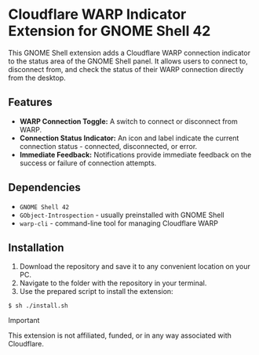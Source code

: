 # Cloudflare WARP Indicator Extension for GNOME Shell 42

This GNOME Shell extension adds a Cloudflare WARP connection indicator to the status area of the GNOME Shell panel. It allows users to connect to, disconnect from, and check the status of their WARP connection directly from the desktop.

## Features
- **WARP Connection Toggle:** A switch to connect or disconnect from WARP.
- **Connection Status Indicator:** An icon and label indicate the current connection status - connected, disconnected, or error.
- **Immediate Feedback:** Notifications provide immediate feedback on the success or failure of connection attempts.

## Dependencies
- `GNOME Shell 42`
- `GObject-Introspection` - usually preinstalled with GNOME Shell
- `warp-cli` - command-line tool for managing Cloudflare WARP

## Installation

1. Download the repository and save it to any convenient location on your PC.
2. Navigate to the folder with the repository in your terminal.
3. Use the prepared script to install the extension:
```console
$ sh ./install.sh
```

> [!IMPORTANT]
> This extension is not affiliated, funded, or in any way associated with Cloudflare.
